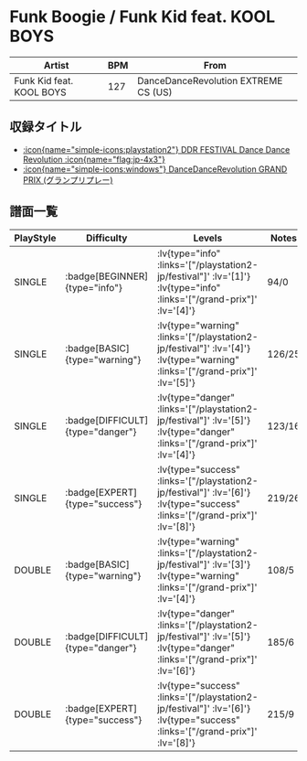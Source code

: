 # Funk Boogie / Funk Kid feat. KOOL BOYS

|Artist|BPM|From|
|------|---|----|
|Funk Kid feat. KOOL BOYS|127|DanceDanceRevolution EXTREME CS (US)|

## 収録タイトル

- [ :icon{name="simple-icons:playstation2"} DDR FESTIVAL Dance Dance Revolution :icon{name="flag:jp-4x3"} ](/playstation2-jp/festival)
- [ :icon{name="simple-icons:windows"} DanceDanceRevolution GRAND PRIX (グランプリプレー)](/grand-prix)

## 譜面一覧

|PlayStyle|Difficulty|Levels|Notes|Movie|
|---------|----------|------|-----|-----|
|SINGLE| :badge[BEGINNER]{type="info"} | :lv{type="info" :links='["/playstation2-jp/festival"]' :lv='[1]'}  :lv{type="info" :links='["/grand-prix"]' :lv='[4]'} |94/0||
|SINGLE| :badge[BASIC]{type="warning"} | :lv{type="warning" :links='["/playstation2-jp/festival"]' :lv='[4]'}  :lv{type="warning" :links='["/grand-prix"]' :lv='[5]'} |126/25||
|SINGLE| :badge[DIFFICULT]{type="danger"} | :lv{type="danger" :links='["/playstation2-jp/festival"]' :lv='[5]'}  :lv{type="danger" :links='["/grand-prix"]' :lv='[4]'} |123/16||
|SINGLE| :badge[EXPERT]{type="success"} | :lv{type="success" :links='["/playstation2-jp/festival"]' :lv='[6]'}  :lv{type="success" :links='["/grand-prix"]' :lv='[8]'} |219/26||
|DOUBLE| :badge[BASIC]{type="warning"} | :lv{type="warning" :links='["/playstation2-jp/festival"]' :lv='[3]'}  :lv{type="warning" :links='["/grand-prix"]' :lv='[4]'} |108/5||
|DOUBLE| :badge[DIFFICULT]{type="danger"} | :lv{type="danger" :links='["/playstation2-jp/festival"]' :lv='[5]'}  :lv{type="danger" :links='["/grand-prix"]' :lv='[6]'} |185/6||
|DOUBLE| :badge[EXPERT]{type="success"} | :lv{type="success" :links='["/playstation2-jp/festival"]' :lv='[6]'}  :lv{type="success" :links='["/grand-prix"]' :lv='[8]'} |215/9||
